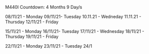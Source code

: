 M440I Countdown: 4 Months 9 Day/s 


08/11/21 - Monday
09/11/21- Tuesday
10.11.21 - Wedneday 
11.11.21 - Thursday 
12/11/21 - Friday 

15/11/21 - Monday
16/11/21- Tuesday 
17/11/21 - Wednesday 
18/11/21 - Thursday 
19/11/21 - Friday

22/11/21 - Monday 
23/11/21 - Tuesday
24/1
